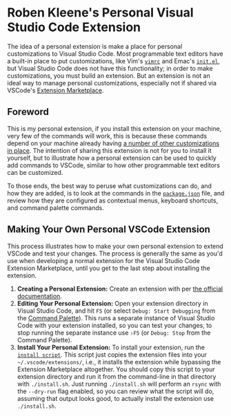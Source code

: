 # Roben Kleene's Personal Visual Studio Code Extension

The idea of a personal extension is make a place for personal customizations to Visual Studio Code. Most programmable text editors have a built-in place to put customizations, like Vim's [`vimrc`](https://vim.fandom.com/wiki/Open_vimrc_file) and Emac's [`init.el`](https://www.gnu.org/software/emacs/manual/html_node/emacs/Init-File.html), but Visual Studio Code does not have this functionality; in order to make customizations, you must build an extension. But an extension is not an ideal way to manage personal customizations, especially not if shared via VSCode's [Extension Marketplace](https://marketplace.visualstudio.com/VSCode).

## Foreword

This is my personal extension, if you install this extension on your machine, very few of the commands will work, this is because these commands depend on your machine already having [a number of other customizations in place](https://github.com/robenkleene/Dotfiles). The intention of sharing this extension is not for you to install it yourself, but to illustrate how a personal extension can be used to quickly add commands to VSCode, similar to how other programmable text editors can be customized.

To those ends, the best way to peruse what customizations can do, and how they are added, is to look at the commands in the [`package.json`](package.json) file, and review how they are configured as contextual menus, keyboard shortcuts, and command palette commands.

## Making Your Own Personal VSCode Extension

This process illustrates how to make your own personal extension to extend VSCode and test your changes. The process is generally the same as you'd use when developing a normal extension for the Visual Studio Code Extension Marketplace, until you get to the last step about installing the extension.

1. **Creating a Personal Extension:** Create an extension with per [the official documentation](https://code.visualstudio.com/api/get-started/your-first-extension).
2. **Editing Your Personal Extension:** Open your extension directory in Visual Studio Code, and hit `F5` (or select `Debug: Start Debugging` from the [Command Palette](https://code.visualstudio.com/docs/getstarted/userinterface#_command-palette)). This runs a separate instance of Visual Studio Code with your extension installed, so you can test your changes, to stop running the separate instance use `⇧F5` (or `Debug: Stop` from the Command Palette).
3. **Install Your Personal Extension:** To install your extension, run the [`install script`](install.sh). This script just copies the extension files into your `~/.vscode/extensions/`, i.e., it installs the extension while bypassing the Extension Marketplace altogether. You should copy this script to your extension directory and run it from the command-line in that directory with `./install.sh`. Just running `./install.sh` will perform an `rsync` with the `--dry-run` flag enabled, so you can review what the script will do, assuming that output looks good, to actually install the extension use `./install.sh`.